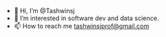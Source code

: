 - 👋 Hi, I’m @Tashwinsj
- 👀 I’m interested in software dev and data science.
- 📫 How to reach me tashwinsjprof@gmail.com

<!---
Tashwinsj/Tashwinsj is a ✨ special ✨ repository because its `README.md` (this file) appears on your GitHub profile.
You can click the Preview link to take a look at your changes.
--->
